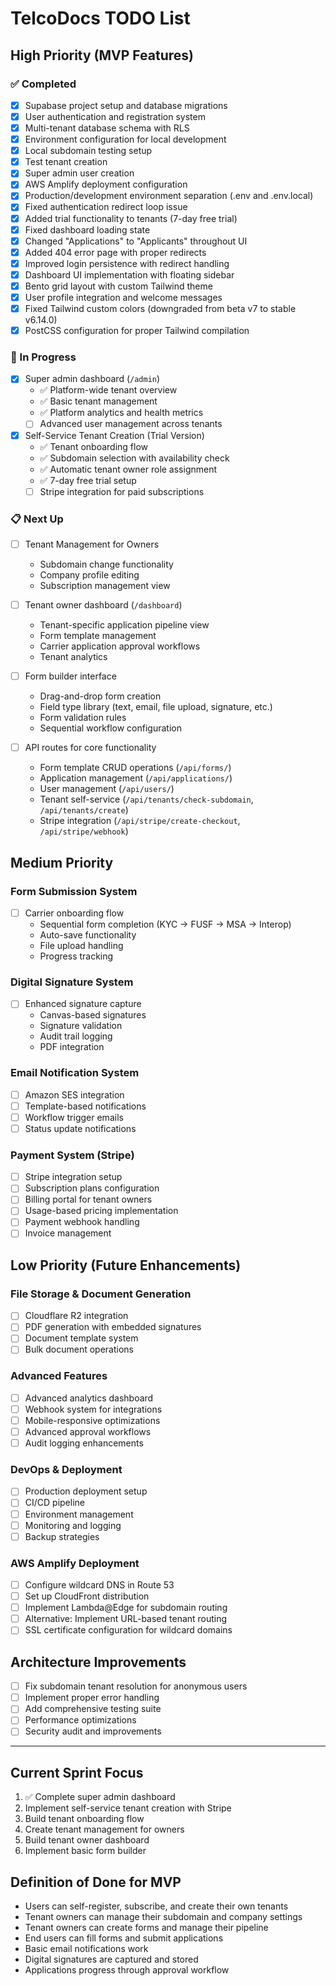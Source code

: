 # TelcoDocs TODO List

## High Priority (MVP Features)

### ✅ Completed
- [x] Supabase project setup and database migrations
- [x] User authentication and registration system
- [x] Multi-tenant database schema with RLS
- [x] Environment configuration for local development
- [x] Local subdomain testing setup
- [x] Test tenant creation
- [x] Super admin user creation
- [x] AWS Amplify deployment configuration
- [x] Production/development environment separation (.env and .env.local)
- [x] Fixed authentication redirect loop issue
- [x] Added trial functionality to tenants (7-day free trial)
- [x] Fixed dashboard loading state
- [x] Changed "Applications" to "Applicants" throughout UI
- [x] Added 404 error page with proper redirects
- [x] Improved login persistence with redirect handling
- [x] Dashboard UI implementation with floating sidebar
- [x] Bento grid layout with custom Tailwind theme
- [x] User profile integration and welcome messages
- [x] Fixed Tailwind custom colors (downgraded from beta v7 to stable v6.14.0)
- [x] PostCSS configuration for proper Tailwind compilation

### 🚧 In Progress
- [x] Super admin dashboard (`/admin`)
  - ✅ Platform-wide tenant overview
  - ✅ Basic tenant management
  - ✅ Platform analytics and health metrics
  - [ ] Advanced user management across tenants

- [x] Self-Service Tenant Creation (Trial Version)
  - ✅ Tenant onboarding flow
  - ✅ Subdomain selection with availability check  
  - ✅ Automatic tenant owner role assignment
  - ✅ 7-day free trial setup
  - [ ] Stripe integration for paid subscriptions

### 📋 Next Up

- [ ] Tenant Management for Owners
  - Subdomain change functionality
  - Company profile editing
  - Subscription management view

- [ ] Tenant owner dashboard (`/dashboard`)
  - Tenant-specific application pipeline view
  - Form template management
  - Carrier application approval workflows
  - Tenant analytics

- [ ] Form builder interface
  - Drag-and-drop form creation
  - Field type library (text, email, file upload, signature, etc.)
  - Form validation rules
  - Sequential workflow configuration

- [ ] API routes for core functionality
  - Form template CRUD operations (`/api/forms/`)
  - Application management (`/api/applications/`)
  - User management (`/api/users/`)
  - Tenant self-service (`/api/tenants/check-subdomain`, `/api/tenants/create`)
  - Stripe integration (`/api/stripe/create-checkout`, `/api/stripe/webhook`)

## Medium Priority

### Form Submission System
- [ ] Carrier onboarding flow
  - Sequential form completion (KYC → FUSF → MSA → Interop)
  - Auto-save functionality
  - File upload handling
  - Progress tracking

### Digital Signature System
- [ ] Enhanced signature capture
  - Canvas-based signatures
  - Signature validation
  - Audit trail logging
  - PDF integration

### Email Notification System
- [ ] Amazon SES integration
- [ ] Template-based notifications
- [ ] Workflow trigger emails
- [ ] Status update notifications

### Payment System (Stripe)
- [ ] Stripe integration setup
- [ ] Subscription plans configuration
- [ ] Billing portal for tenant owners
- [ ] Usage-based pricing implementation
- [ ] Payment webhook handling
- [ ] Invoice management

## Low Priority (Future Enhancements)

### File Storage & Document Generation
- [ ] Cloudflare R2 integration
- [ ] PDF generation with embedded signatures
- [ ] Document template system
- [ ] Bulk document operations

### Advanced Features
- [ ] Advanced analytics dashboard
- [ ] Webhook system for integrations
- [ ] Mobile-responsive optimizations
- [ ] Advanced approval workflows
- [ ] Audit logging enhancements

### DevOps & Deployment
- [ ] Production deployment setup
- [ ] CI/CD pipeline
- [ ] Environment management
- [ ] Monitoring and logging
- [ ] Backup strategies

### AWS Amplify Deployment
- [ ] Configure wildcard DNS in Route 53
- [ ] Set up CloudFront distribution
- [ ] Implement Lambda@Edge for subdomain routing
- [ ] Alternative: Implement URL-based tenant routing
- [ ] SSL certificate configuration for wildcard domains

## Architecture Improvements
- [ ] Fix subdomain tenant resolution for anonymous users
- [ ] Implement proper error handling
- [ ] Add comprehensive testing suite
- [ ] Performance optimizations
- [ ] Security audit and improvements

---

## Current Sprint Focus
1. ✅ Complete super admin dashboard
2. Implement self-service tenant creation with Stripe
3. Build tenant onboarding flow
4. Create tenant management for owners
5. Build tenant owner dashboard
6. Implement basic form builder

## Definition of Done for MVP
- Users can self-register, subscribe, and create their own tenants
- Tenant owners can manage their subdomain and company settings
- Tenant owners can create forms and manage their pipeline
- End users can fill forms and submit applications
- Basic email notifications work
- Digital signatures are captured and stored
- Applications progress through approval workflow